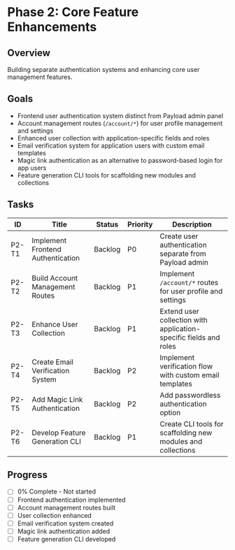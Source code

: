 # Phase 2: Core Feature Enhancements

## Overview

Building separate authentication systems and enhancing core user management features.

## Goals

- Frontend user authentication system distinct from Payload admin panel
- Account management routes (`/account/*`) for user profile management and settings
- Enhanced user collection with application-specific fields and roles
- Email verification system for application users with custom email templates
- Magic link authentication as an alternative to password-based login for app users
- Feature generation CLI tools for scaffolding new modules and collections

## Tasks

| ID | Title | Status | Priority | Description |
|----|-------|--------|----------|-------------|
| P2-T1 | Implement Frontend Authentication | Backlog | P0 | Create user authentication separate from Payload admin |
| P2-T2 | Build Account Management Routes | Backlog | P1 | Implement `/account/*` routes for user profile and settings |
| P2-T3 | Enhance User Collection | Backlog | P1 | Extend user collection with application-specific fields and roles |
| P2-T4 | Create Email Verification System | Backlog | P2 | Implement verification flow with custom email templates |
| P2-T5 | Add Magic Link Authentication | Backlog | P2 | Add passwordless authentication option |
| P2-T6 | Develop Feature Generation CLI | Backlog | P1 | Create CLI tools for scaffolding new modules and collections |

## Progress

- [ ] 0% Complete - Not started
- [ ] Frontend authentication implemented
- [ ] Account management routes built
- [ ] User collection enhanced
- [ ] Email verification system created
- [ ] Magic link authentication added
- [ ] Feature generation CLI developed
